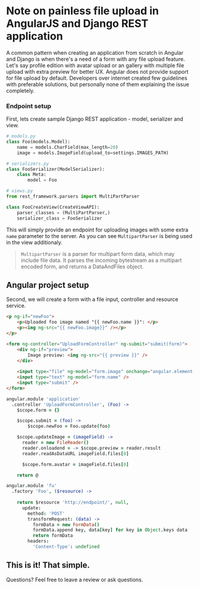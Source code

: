 # Note on painless file upload in AngularJS and Django REST application

A common pattern when creating an application from scratch in Angular and Django is when there's a need of a form with any file upload feature. Let's say profile edition with avatar upload or an gallery with multiple file upload with extra preview for better UX. Angular does not provide support for file upload by default. Developers over internet created few guidelines with preferable solutions, but personally none of them explaining the issue completely.

### Endpoint setup

First, lets create sample Django REST application - model, serializer and view.

```python
# models.py
class Foo(models.Model):
    name = models.CharField(max_length=20)
    image = models.ImageField(upload_to=settings.IMAGES_PATH)
```

```python
# serializers.py
class FooSerializer(ModelSerializer):
    class Meta:
        model = Foo
```
```python        
# views.py
from rest_framework.parsers import MultiPartParser

class FooCreateView(CreateViewAPI):
    parser_classes = (MultiPartParser,)
    serializer_class = FooSerializer
```

This will simply provide an endpoint for uploading images with some extra ```name``` parameter to the server. As you can see ```MultipartParser``` is being used in the view additionaly.

> ```MultipartParser``` is a parser for multipart form data, which may include file data. It parses the incoming bytestream as a multipart encoded form, and returns a DataAndFiles object.

## Angular project setup

Second, we will create a form with a file input, controller and resource service.

```html
<p ng-if="newFoo">
    <p>Uploaded foo image named "{{ newFoo.name }}": </p>
    <p><img ng-src="{{ newFoo.image}}" /></p>
</p>

<form ng-controller="UploadFormController" ng-submit="submit(form)">
    <div ng-if="preview">
        Image preview: <img ng-src="{{ preview }}" />
    </div>
    
    <input type="file" ng-model="form.image" onchange="angular.element(this).scope().updateImage(this)" />
    <input type="text" ng-model="form.name" />
    <input type="submit" />
</form>
```
```coffeescript
angular.module 'application'
  .controller 'UploadFormController', (Foo) ->
    $scope.form = {}

    $scope.submit = (foo) -> 
        $scope.newFoo = Foo.update(foo)

    $scope.updateImage = (imageField) ->
      reader = new FileReader()
      reader.onloadend = -> $scope.preview = reader.result
      reader.readAsDataURL imageField.files[0]

      $scope.form.avatar = imageField.files[0]

    return @
```
```coffeescript
angular.module 'fu'
  .factory 'Foo', ($resource) ->
    
    return $resource 'http://endpoint/', null,
      update:
        method: 'POST'
        transformRequest: (data) ->
          formData = new FormData()
          formData.append key, data[key] for key in Object.keys data
          return formData
        headers:
          'Content-Type': undefined
```

## This is it! That simple.
Questions? Feel free to leave a review or ask questions.
